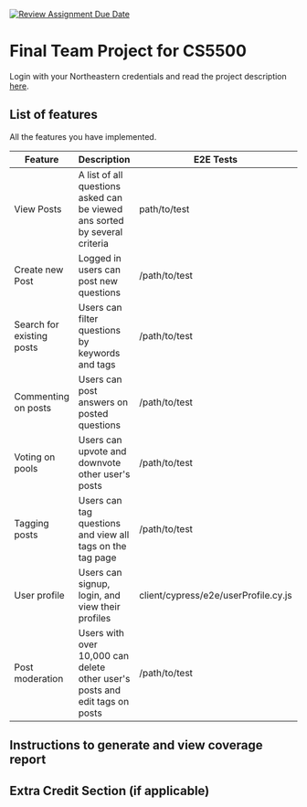 [![Review Assignment Due Date](https://classroom.github.com/assets/deadline-readme-button-24ddc0f5d75046c5622901739e7c5dd533143b0c8e959d652212380cedb1ea36.svg)](https://classroom.github.com/a/37vDen4S)
# Final Team Project for CS5500

Login with your Northeastern credentials and read the project description [here](https://northeastern-my.sharepoint.com/:w:/g/personal/j_mitra_northeastern_edu/ETUqq9jqZolOr0U4v-gexHkBbCTAoYgTx7cUc34ds2wrTA?e=URQpeI).

## List of features

All the features you have implemented. 

| Feature   | Description     | E2E Tests      | Component Tests | Jest Tests     |
|-----------|-----------------|----------------|-----------------|----------------|
| View Posts | A list of all questions asked can be viewed ans sorted by several criteria | path/to/test | client/cypress/component/question_page.cy.js | Endpoints: GET /question/getQuestion,  Test paths: server/tests/newQuestion.test.js  |
| Create new Post | Logged in users can post new questions | /path/to/test | client/cypress/component/new_question.cy.js | server/tests/newQuestion.test.js   |
| Search for existing posts | Users can filter questions by keywords and tags | /path/to/test | client/cypress/component/header.cy.js, client/cypress/component/fake_so.cy.js | server/tests/question.test.js |
| Commenting on posts | Users can post answers on posted questions | /path/to/test | client/cypress/component/answer_page.cy.js, client/cypress/component/new_answer.cy.js | server/tests/answer.test.js, server/tests/newAnswer.test.js |
| Voting on pools | Users can upvote and downvote other user's posts | /path/to/test | client/cypress/component/answer_page.cy.js | server/tests/question.test.js, server/tests/answer.test.js |
| Tagging posts | Users can tag questions and view all tags on the tag page | /path/to/test | client/cypress/component/tag_page.cy.js, client/cypress/component/question_page.cy.js, client/component/answer_page.cy.js | server/tests/tags.test.js |
| User profile | Users can signup, login, and view their profiles | client/cypress/e2e/userProfile.cy.js | client/cypress/component/user_profile.cy.js, client/cypress/component/login.cy.js, client/cypress/component/signup_page.cy.js | server/tests/user.test.js, server/tests/login.test.js, server/tests/signup.test.js |
| Post moderation | Users with over 10,000 can delete other user's posts and edit tags on posts | /path/to/test | client/cypress/component/answer_page.cy.js | server/tests/answer.test.js, server/tests/question.test.js |


## Instructions to generate and view coverage report 

## Extra Credit Section (if applicable)